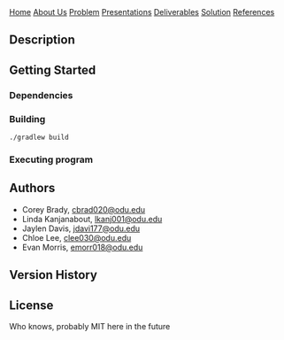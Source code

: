 <div class="button-group">
    <a href="./" class="button primary">Home</a>
    <a href="./about-us.html" class="button">About Us</a>
    <a href="./problem.html" class="button">Problem</a>
    <a href="./presentations.html" class="button">Presentations</a>
    <a href="./deliverables.html" class="button">Deliverables</a>
    <a href="./solution.html" class="button">Solution</a>
    <a href="./references.html" class="button">References</a>


</div>

## Description

## Getting Started

### Dependencies


### Building

```
./gradlew build
```

### Executing program


## Authors

* Corey Brady, <cbrad020@odu.edu>
* Linda Kanjanabout, <lkanj001@odu.edu>
* Jaylen Davis, <jdavi177@odu.edu>
* Chloe Lee, <clee030@odu.edu>
* Evan Morris, <emorr018@odu.edu>

## Version History


## License

Who knows, probably MIT here in the future

